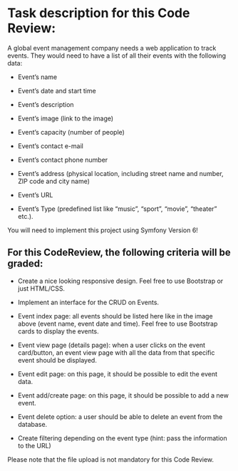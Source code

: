 # Task description for this Code Review:
A global event management company needs a web application to track events. They would need to have a list of all their events with the following data:

- Event’s name

- Event’s date and start time

- Event’s description

- Event’s image (link to the image)

- Event’s capacity (number of people)

- Event’s contact e-mail

- Event’s contact phone number

- Event’s address (physical location, including street name and number, ZIP code and city name)

- Event’s URL

- Event’s Type (predefined list like “music”, “sport”, “movie”, “theater” etc.).

You will need to implement this project using Symfony Version 6!

## For this CodeReview, the following criteria will be graded:
- Create a nice looking responsive design. Feel free to use Bootstrap or just HTML/CSS.

- Implement an interface for the CRUD on Events.

- Event index page: all events should be listed here like in the image above (event name, event date and time). Feel free to use Bootstrap cards to display the events.

- Event view page (details page): when a user clicks on the event card/button, an event view page with all the data from that specific event should be displayed.

- Event edit page: on this page, it should be possible to edit the event data.

- Event add/create page: on this page, it should be possible to add a new event.

- Event delete option: a user should be able to delete an event from the database.

- Create filtering depending on the event type (hint: pass the information to the URL)

Please note that the file upload is not mandatory for this Code Review.

